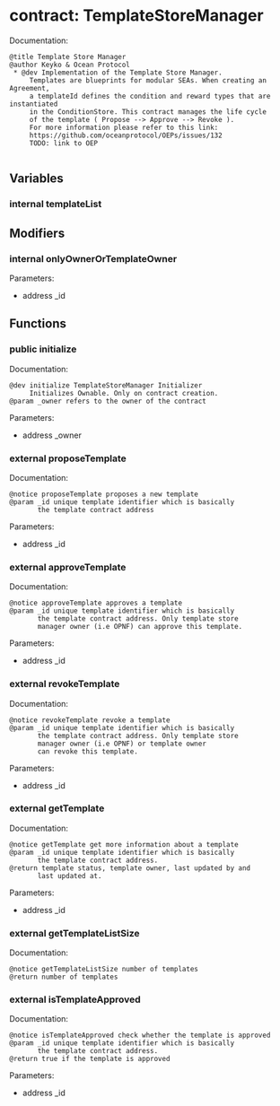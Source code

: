 
# contract: TemplateStoreManager

Documentation:
```
@title Template Store Manager
@author Keyko & Ocean Protocol
 * @dev Implementation of the Template Store Manager.
     Templates are blueprints for modular SEAs. When creating an Agreement, 
     a templateId defines the condition and reward types that are instantiated 
     in the ConditionStore. This contract manages the life cycle 
     of the template ( Propose --> Approve --> Revoke ).
     For more information please refer to this link:
     https://github.com/oceanprotocol/OEPs/issues/132
     TODO: link to OEP
     
```

## Variables

### internal templateList

## Modifiers

### internal onlyOwnerOrTemplateOwner
Parameters:
* address _id

## Functions

### public initialize

Documentation:

```
@dev initialize TemplateStoreManager Initializer
     Initializes Ownable. Only on contract creation.
@param _owner refers to the owner of the contract
```
Parameters:
* address _owner

### external proposeTemplate

Documentation:

```
@notice proposeTemplate proposes a new template
@param _id unique template identifier which is basically
       the template contract address
```
Parameters:
* address _id

### external approveTemplate

Documentation:

```
@notice approveTemplate approves a template
@param _id unique template identifier which is basically
       the template contract address. Only template store
       manager owner (i.e OPNF) can approve this template.
```
Parameters:
* address _id

### external revokeTemplate

Documentation:

```
@notice revokeTemplate revoke a template
@param _id unique template identifier which is basically
       the template contract address. Only template store
       manager owner (i.e OPNF) or template owner
       can revoke this template.
```
Parameters:
* address _id

### external getTemplate

Documentation:

```
@notice getTemplate get more information about a template
@param _id unique template identifier which is basically
       the template contract address.
@return template status, template owner, last updated by and
       last updated at.
```
Parameters:
* address _id

### external getTemplateListSize

Documentation:

```
@notice getTemplateListSize number of templates
@return number of templates
```

### external isTemplateApproved

Documentation:

```
@notice isTemplateApproved check whether the template is approved
@param _id unique template identifier which is basically
       the template contract address.
@return true if the template is approved
```
Parameters:
* address _id
